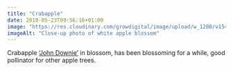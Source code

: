 ```yaml
---
title: "Crabapple"
date: 2018-05-23T09:56:16+01:00
image: "https://res.cloudinary.com/growdigital/image/upload/w_1280/v1544130070/crabapple-41314675045.jpg"
imageAlt: "Close-up photo of white apple blossom"
---
```


Crabapple [‘John Downie’](https://www.rhs.org.uk/Plants/45272/i-Malus-i-John-Downie-(C)/Details) in blossom, has been blossoming for a while, good pollinator for other apple trees.
